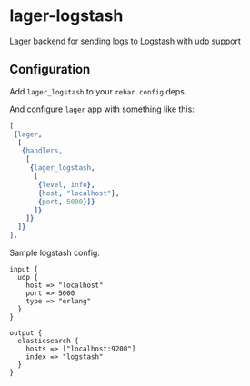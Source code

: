 # lager-logstash
[Lager](https://github.com/basho/lager) backend for sending logs to [Logstash](https://www.elastic.co/products/logstash) with udp support

## Configuration

Add `lager_logstash` to your `rebar.config` deps.

And configure `lager` app with something like this:

``` erlang
[
 {lager,
  [
   {handlers,
    [
     {lager_logstash,
      [
       {level, info},
       {host, "localhost"},
       {port, 5000}]}
      ]}
    ]}
  ]}
].
```

Sample logstash config:

```
input {
  udp {
    host => "localhost"
    port => 5000
    type => "erlang"
  }
}

output {
  elasticsearch {
    hosts => ["localhost:9200"]
    index => "logstash"
  }
}
```

